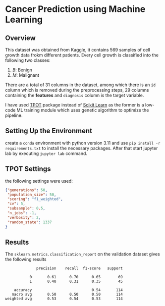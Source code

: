 # Cancer Prediction using Machine Learning

## Overview

This dataset was obtained from Kaggle, it contains $569$ samples of cell growth data frokm different patients. Every cell growth is classified into the following two classes:

1. $B$: Benign
2. $M$: Malignant

There are a total of 31 columns in the dataset, among which there is an `id` column which is removed during the preprocessing steps, 29 columns containing the __features__ and `diagnosis` column is the target variable.

I have used [TPOT](https://github.com/EpistasisLab/tpot) package instead of [Scikit Learn](https://github.com/scikit-learn/scikit-learn) as the former is a low-code ML training module which uses genetic algorithm to optimize the pipeline.

## Setting Up the Environment

create a `conda` environment with python version 3.11 and use `pip install -r requirements.txt` to install the necessary packages. After that start jupyter lab by executing `jupyter lab` command.

## TPOT Settings

the following settings were used:
```json
{"generations": 50,
 "population_size": 50,
 "scoring": "f1_weighted",
 "cv": 5,
 "subsample": 0.5,
 "n_jobs": -1,
 "verbosity": 2,
 "random_state": 1337
}
```

## Results

The `sklearn.metrics.classification_report` on the validation dataset gives the following results
```
              precision    recall  f1-score   support

           0       0.61      0.70      0.65        69
           1       0.40      0.31      0.35        45

    accuracy                           0.54       114
   macro avg       0.50      0.50      0.50       114
weighted avg       0.53      0.54      0.53       114
```